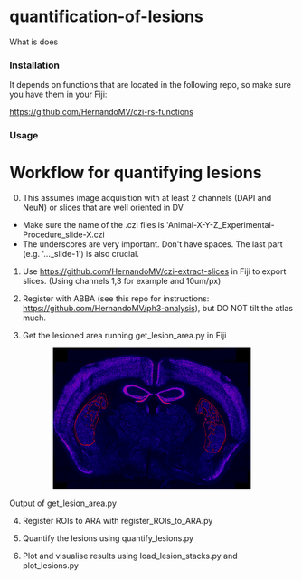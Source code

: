 # quantification-of-lesions
What is does

### Installation

It depends on functions that are located in the following repo, so make sure you have them in your Fiji:

https://github.com/HernandoMV/czi-rs-functions



### Usage

# Workflow for quantifying lesions
0. This assumes image acquisition with at least 2 channels (DAPI and NeuN) or slices that are well oriented in DV
  - Make sure the name of the .czi files is 'Animal-X-Y-Z_Experimental-Procedure_slide-X.czi
  - The underscores are very important. Don't have spaces. The last part (e.g. '..._slide-1') is also crucial.

1. Use https://github.com/HernandoMV/czi-extract-slices in Fiji to export slices. (Using channels 1,3 for example and 10um/px)

2. Register with ABBA (see this repo for instructions: https://github.com/HernandoMV/ph3-analysis), but DO NOT tilt the atlas much.

3. Get the lesioned area running get_lesion_area.py in Fiji
<p align="middle">
  <img src="doc/imgs/img_1.png" width=350>
  <figcaption>Output of get_lesion_area.py</figcaption>
</p>

4. Register ROIs to ARA with register_ROIs_to_ARA.py

5. Quantify the lesions using quantify_lesions.py

6. Plot and visualise results using load_lesion_stacks.py and plot_lesions.py

